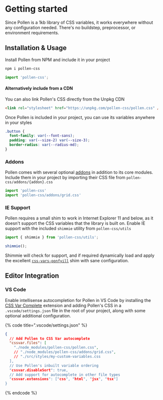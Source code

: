 # Getting started

Since Pollen is a 1kb library of CSS variables, it works everywhere without any configuration needed. There's no buildstep, preprocessor, or environment requirements.

## Installation & Usage

Install Pollen from NPM and include it in your project

```bash
npm i pollen-css
```

```javascript
import 'pollen-css';
```

#### Alternatively include from a CDN

You can also link Pollen's CSS directly from the Unpkg CDN

```html
<link rel="stylesheet" href="https://unpkg.com/pollen-css/pollen.css" />
```

Once Pollen is included in your project, you can use its variables anywhere in your styles

```css
.button {
  font-family: var(--font-sans);
  padding: var(--size-2) var(--size-3);
  border-radius: var(--radius-md);
}
```

### Addons

Pollen comes with several optional [addons](getting-started.md#undefined) in addition to its core modules. Include them in your project by importing their CSS file from `pollen-css/addons/{addon}.css`

```javascript
import 'pollen-css'
import 'pollen-css/addons/grid.css'
```

### IE Support

Pollen requires a small shim to work in Internet Explorer 11 and below, as it doesn't support the CSS variables that the library is built on. Enable IE support with the included `shimmie` utility from `pollen-css/utils`

```javascript
import { shimmie } from 'pollen-css/utils';

shimmie();
```

Shimmie will check for support, and if required dynamically load and apply the excellent [`css-vars-ponfyill`](https://jhildenbiddle.github.io/css-vars-ponyfill/#/) shim with sane configuration.

## Editor Integration

### VS Code

Enable intellisense autocompletion for Pollen in VS Code by installing the [CSS Var Complete](https://marketplace.visualstudio.com/items?itemName=phoenisx.cssvar) extension and adding Pollen's CSS in a `.vscode/settings.json` file in the root of your project, along with some optional additional configuration.

{% code title=".vscode/settings.json" %}
```json
{
  // Add Pollen to CSS Var autocomplete
  "cssvar.files": [
    "./node_modules/pollen-css/pollen.css",
    // "./node_modules/pollen-css/addons/grid.css",
    // "./src/styles/my-custom-variables.css
  ],
  // Use Pollen's inbuilt variable ordering
  "cssvar.disableSort": true,
  // Add support for autocomplete in other file types
  "cssvar.extensions": ["css", "html", "jsx", "tsx"]
}
```
{% endcode %}
